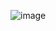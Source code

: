 


![image](https://user-images.githubusercontent.com/55319035/135459322-5118deb5-c7b2-40b5-aa7b-be75360cf8fc.png)
